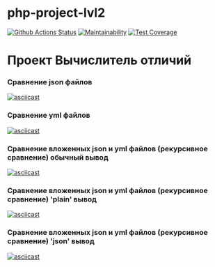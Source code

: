 # php-project-lvl2
[![Github Actions Status](https://github.com/hexlet-boilerplates/php-package/workflows/PHP%20CI/badge.svg)](https://github.com/Drumsid/php-project-lvl2/actions)
[![Maintainability](https://api.codeclimate.com/v1/badges/e29801dd2f96c3b5e5c6/maintainability)](https://codeclimate.com/github/Drumsid/php-project-lvl2/maintainability)
[![Test Coverage](https://api.codeclimate.com/v1/badges/e29801dd2f96c3b5e5c6/test_coverage)](https://codeclimate.com/github/Drumsid/php-project-lvl2/test_coverage)

# Проект Вычислитель отличий

### Сравнение json файлов

[![asciicast](https://asciinema.org/a/eoqqpcfWpSkoG7CqDMiz2H5pI.svg)](https://asciinema.org/a/eoqqpcfWpSkoG7CqDMiz2H5pI)

### Сравнение yml файлов

[![asciicast](https://asciinema.org/a/UUUy9IuKJjNLAyQNLGtplprNH.svg)](https://asciinema.org/a/UUUy9IuKJjNLAyQNLGtplprNH)

### Сравнение вложенных json и yml файлов (рекурсивное сравнение) обычный вывод

[![asciicast](https://asciinema.org/a/DCuxezsTgYXGGcfC8Blw12gNN.svg)](https://asciinema.org/a/DCuxezsTgYXGGcfC8Blw12gNN)

### Сравнение вложенных json и yml файлов (рекурсивное сравнение) 'plain' вывод

[![asciicast](https://asciinema.org/a/EcOGujN7pdnbHg1qN2UmgOg0X.svg)](https://asciinema.org/a/EcOGujN7pdnbHg1qN2UmgOg0X)

### Сравнение вложенных json и yml файлов (рекурсивное сравнение) 'json' вывод

[![asciicast](https://asciinema.org/a/boIKw1li2FTDPjb3ZC9oSV5cR.svg)](https://asciinema.org/a/boIKw1li2FTDPjb3ZC9oSV5cR)
